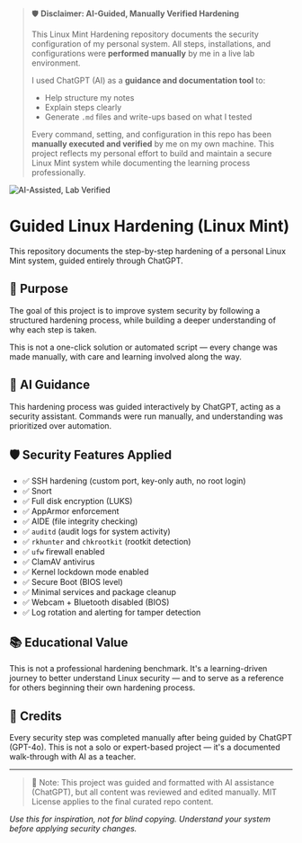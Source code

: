 > 🛡️ **Disclaimer: AI-Guided, Manually Verified Hardening**
>
> This Linux Mint Hardening repository documents the security configuration of my personal system. All steps, installations, and configurations were **performed manually** by me in a live lab environment.
>
> I used ChatGPT (AI) as a **guidance and documentation tool** to:
> - Help structure my notes
> - Explain steps clearly
> - Generate `.md` files and write-ups based on what I tested
>
> Every command, setting, and configuration in this repo has been **manually executed and verified** by me on my own machine. This project reflects my personal effort to build and maintain a secure Linux Mint system while documenting the learning process professionally.

![AI-Assisted, Lab Verified](https://img.shields.io/badge/AI--Assisted-Lab--Verified-blue?style=for-the-badge&logo=linux)


# Guided Linux Hardening (Linux Mint)

This repository documents the step-by-step hardening of a personal Linux Mint system, guided entirely through ChatGPT.

## 🔐 Purpose

The goal of this project is to improve system security by following a structured hardening process, while building a deeper understanding of why each step is taken.

This is not a one-click solution or automated script — every change was made manually, with care and learning involved along the way.

## 🤖 AI Guidance

This hardening process was guided interactively by ChatGPT, acting as a security assistant. Commands were run manually, and understanding was prioritized over automation.

## 🛡️ Security Features Applied

- ✅ SSH hardening (custom port, key-only auth, no root login)
- ✅ Snort
- ✅ Full disk encryption (LUKS)
- ✅ AppArmor enforcement
- ✅ AIDE (file integrity checking)
- ✅ `auditd` (audit logs for system activity)
- ✅ `rkhunter` and `chkrootkit` (rootkit detection)
- ✅ `ufw` firewall enabled
- ✅ ClamAV antivirus
- ✅ Kernel lockdown mode enabled
- ✅ Secure Boot (BIOS level)
- ✅ Minimal services and package cleanup
- ✅ Webcam + Bluetooth disabled (BIOS)
- ✅ Log rotation and alerting for tamper detection

## 📚 Educational Value

This is not a professional hardening benchmark. It's a learning-driven journey to better understand Linux security — and to serve as a reference for others beginning their own hardening process.

## 🧠 Credits

Every security step was completed manually after being guided by ChatGPT (GPT-4o). This is not a solo or expert-based project — it's a documented walk-through with AI as a teacher.

---
> 📘 Note: This project was guided and formatted with AI assistance (ChatGPT), but all content was reviewed and edited manually. MIT License applies to the final curated repo content.

*Use this for inspiration, not for blind copying. Understand your system before applying security changes.*


